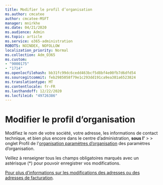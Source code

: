```yaml
---
title: Modifier le profil d’organisation
ms.author: cmcatee
author: cmcatee-MSFT
manager: mnirkhe
ms.date: 04/21/2020
ms.audience: Admin
ms.topic: article
ms.service: o365-administration
ROBOTS: NOINDEX, NOFOLLOW
localization_priority: Normal
ms.collection: Adm_O365
ms.custom:
- "9000175"
- "1714"
ms.openlocfilehash: bb31fc99dc6cedd463bcf5d8bf4e00fb7d6dfd54
ms.sourcegitcommit: feb2985058f79e1c293dd191ca9ea381a6523824
ms.translationtype: MT
ms.contentlocale: fr-FR
ms.lasthandoff: 12/22/2020
ms.locfileid: "49726386"
---
```

# <a name="change-organization-profile"></a>Modifier le profil d’organisation

Modifiez le nom de votre société, votre adresse, les informations de contact technique, et bien plus encore dans le centre d’administration, **sous l'**  >    >  onglet Profil de l'[organisation paramètres d’organisation](https://admin.microsoft.com/AdminPortal/Home#/Settings/OrganizationProfile/:/Settings/L1/OrganizationInformation) des paramètres d’organisation.

Veillez à renseigner tous les champs obligatoires marqués avec un astérisque (*) pour pouvoir enregistrer vos modifications.

[Pour plus d’informations sur les modifications des adresses ou des adresses de facturation](https://docs.microsoft.com/microsoft-365/admin/manage/change-address-contact-and-more).
